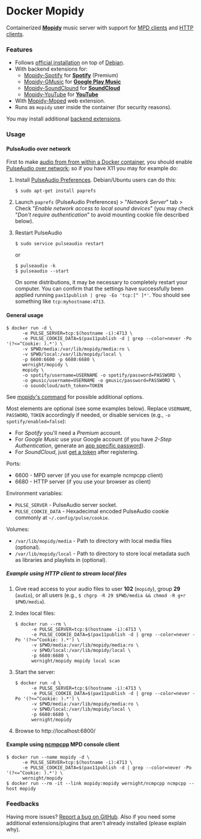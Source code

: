 Docker Mopidy
=============

Containerized [**Mopidy**](https://www.mopidy.com/) music server with support for [MPD clients](https://docs.mopidy.com/en/latest/clients/mpd/) and [HTTP clients](https://docs.mopidy.com/en/latest/ext/web/#ext-web).


### Features

  * Follows [official installation](https://docs.mopidy.com/en/latest/installation/debian/) on top of [Debian](https://registry.hub.docker.com/_/debian/).
  * With backend extensions for:
      * [Mopidy-Spotify](https://docs.mopidy.com/en/latest/ext/backends/#mopidy-spotify) for **[Spotify](https://www.spotify.com/us/)** (Premium)
      * [Mopidy-GMusic](https://docs.mopidy.com/en/latest/ext/backends/#mopidy-gmusic) for **[Google Play Music](https://play.google.com/music/listen)**
      * [Mopidy-SoundClound](https://docs.mopidy.com/en/latest/ext/backends/#mopidy-soundcloud) for **[SoundCloud](https://soundcloud.com/stream)**
      * [Mopidy-YouTube](https://docs.mopidy.com/en/latest/ext/backends/#mopidy-youtube) for **[YouTube](https://www.youtube.com)**
  * With [Mopidy-Moped](https://docs.mopidy.com/en/latest/ext/web/#mopidy-moped) web extension.
  * Runs as `mopidy` user inside the container (for security reasons).

You may install additional [backend extensions](https://docs.mopidy.com/en/latest/ext/backends/).


### Usage

#### PulseAudio over network

First to make [audio from from within a Docker container](http://stackoverflow.com/q/28985714/167897), you should enable [PulseAudio over network](https://wiki.freedesktop.org/www/Software/PulseAudio/Documentation/User/Network/); so if you have X11 you may for example do:

 1. Install [PulseAudio Preferences](http://freedesktop.org/software/pulseaudio/paprefs/). Debian/Ubuntu users can do this:

        $ sudo apt-get install paprefs

 2. Launch `paprefs` (PulseAudio Preferences) > "*Network Server*" tab > Check "*Enable network access to local sound devices*" (you may check "*Don't require authentication*" to avoid mounting cookie file described below).

 3. Restart PulseAudio

        $ sudo service pulseaudio restart

    or

        $ pulseaudio -k
        $ pulseaudio --start

    On some distributions, it may be necessary to completely restart your computer. You can confirm that the settings have successfully been applied running `pax11publish | grep -Eo 'tcp:[^ ]*'`. You should see something like `tcp:myhostname:4713`.

#### General usage

    $ docker run -d \
          -e PULSE_SERVER=tcp:$(hostname -i):4713 \
          -e PULSE_COOKIE_DATA=$(pax11publish -d | grep --color=never -Po '(?<=^Cookie: ).*') \
          -v $PWD/media:/var/lib/mopidy/media:ro \
          -v $PWD/local:/var/lib/mopidy/local \
          -p 6600:6600 -p 6680:6680 \
          wernight/mopidy \
          mopidy \
          -o spotify/username=USERNAME -o spotify/password=PASSWORD \
          -o gmusic/username=USERNAME -o gmusic/password=PASSWORD \
          -o soundcloud/auth_token=TOKEN

See [mopidy's command](https://docs.mopidy.com/en/latest/command/) for possible additional options.

Most elements are optional (see some examples below). Replace `USERNAME`, `PASSWORD`, `TOKEN` accordingly if needed, or disable services (e.g., `-o spotify/enabled=false`):

  * For *Spotify* you'll need a *Premium* account.
  * For *Google Music* use your Google account (if you have *2-Step Authentication*, generate an [app specific password](https://security.google.com/settings/security/apppasswords)).
  * For *SoundCloud*, just [get a token](https://www.mopidy.com/authenticate/) after registering.

Ports:

  * 6600 - MPD server (if you use for example ncmpcpp client)
  * 6680 - HTTP server (if you use your browser as client)

Environment variables:

  * `PULSE_SERVER` - PulseAudio server socket.
  * `PULSE_COOKIE_DATA` - Hexadecimal encoded PulseAudio cookie commonly at `~/.config/pulse/cookie`.

Volumes:

  * `/var/lib/mopidy/media` - Path to directory with local media files (optional).
  * `/var/lib/mopidy/local` - Path to directory to store local metadata such as libraries and playlists in (optional).

##### Example using HTTP client to stream local files

 1. Give read access to your audio files to user **102** (`mopidy`), group **29** (`audio`), or all users (e.g., `$ chgrp -R 29 $PWD/media && chmod -R g+r $PWD/media`).
 2. Index local files:

        $ docker run --rm \
              -e PULSE_SERVER=tcp:$(hostname -i):4713 \
              -e PULSE_COOKIE_DATA=$(pax11publish -d | grep --color=never -Po '(?<=^Cookie: ).*') \
              -v $PWD/media:/var/lib/mopidy/media:ro \
              -v $PWD/local:/var/lib/mopidy/local \
              -p 6680:6680 \
              wernight/mopidy mopidy local scan

 3. Start the server:

        $ docker run -d \
              -e PULSE_SERVER=tcp:$(hostname -i):4713 \
              -e PULSE_COOKIE_DATA=$(pax11publish -d | grep --color=never -Po '(?<=^Cookie: ).*') \
              -v $PWD/media:/var/lib/mopidy/media:ro \
              -v $PWD/local:/var/lib/mopidy/local \
              -p 6680:6680 \
              wernight/mopidy

 4. Browse to http://localhost:6800/

#### Example using [ncmpcpp](https://docs.mopidy.com/en/latest/clients/mpd/#ncmpcpp) MPD console client

    $ docker run --name mopidy -d \
          -e PULSE_SERVER=tcp:$(hostname -i):4713 \
          -e PULSE_COOKIE_DATA=$(pax11publish -d | grep --color=never -Po '(?<=^Cookie: ).*') \
          wernight/mopidy
    $ docker run --rm -it --link mopidy:mopidy wernight/ncmpcpp ncmpcpp --host mopidy


### Feedbacks

Having more issues? [Report a bug on GitHub](https://github.com/wernight/docker-mopidy/issues). Also if you need some additional extensions/plugins that aren't already installed (please explain why).

